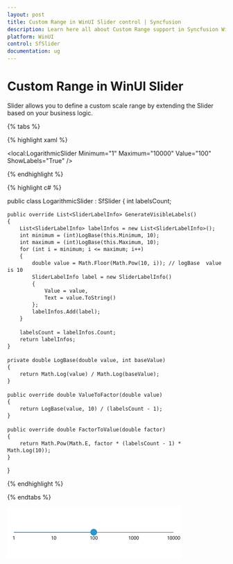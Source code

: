 ```yaml
---
layout: post
title: Custom Range in WinUI Slider control | Syncfusion
description: Learn here all about Custom Range support in Syncfusion WinUI Slider(SfSlider) control with scale range and more.
platform: WinUI
control: SfSlider
documentation: ug
---
```


# Custom Range in WinUI Slider

Slider allows you to define a custom scale range by extending the Slider based on your business logic.

{% tabs %}

{% highlight xaml %}

<local:LogarithmicSlider Minimum="1"
                         Maximum="10000"
                         Value="100"
                         ShowLabels="True" />

{% endhighlight %}

{% highlight c# %}

public class LogarithmicSlider : SfSlider
{
    int labelsCount;

    public override List<SliderLabelInfo> GenerateVisibleLabels()
    {
        List<SliderLabelInfo> labelInfos = new List<SliderLabelInfo>();
        int minimum = (int)LogBase(this.Minimum, 10);
        int maximum = (int)LogBase(this.Maximum, 10);
        for (int i = minimum; i <= maximum; i++)
        {
            double value = Math.Floor(Math.Pow(10, i)); // logBase  value is 10
            SliderLabelInfo label = new SliderLabelInfo()
            {
                Value = value,
                Text = value.ToString()
            };
            labelInfos.Add(label);
        }

        labelsCount = labelInfos.Count;
        return labelInfos;
    }

    private double LogBase(double value, int baseValue)
    {
        return Math.Log(value) / Math.Log(baseValue);
    }

    public override double ValueToFactor(double value)
    {
        return LogBase(value, 10) / (labelsCount - 1);
    }

    public override double FactorToValue(double factor)
    {
        return Math.Pow(Math.E, factor * (labelsCount - 1) * Math.Log(10));
    }
}

{% endhighlight %}

{% endtabs %}

![Slider with custom range](images/custom-range/slider-customrange.png)
